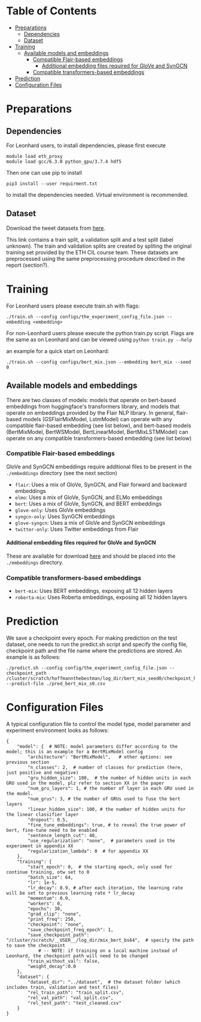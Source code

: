 # Table of Contents
- [Preparations](#preparations)
  * [Dependencies](#dependencies)
  * [Dataset](#dataset)
- [Training](#training)
  * [Available models and embeddings](#available-models-and-embeddings)
    + [Compatible Flair-based embeddings](#compatible-flair-based-embeddings)
      - [Additional embedding files required for GloVe and SynGCN](#additional-embedding-files-required-for-glove-and-syngcn)
    + [Compatible transformers-based embeddings](#compatible-transformers-based-embeddings)
- [Prediction](#prediction)
- [Configuration Files](#configuration-files)

# Preparations

## Dependencies 
For Leonhard users, to install dependencies, please first execute
```
module load eth_proxy
module load gcc/6.3.0 python_gpu/3.7.4 hdf5
```
Then one can use pip to install
```
pip3 install --user requirment.txt
```
to install the dependencies needed. Virtual environment is recommended.

## Dataset
Download the tweet datasets from [here](https://polybox.ethz.ch/index.php/s/Tb0QWEKEK9Bhiqy?path=%2Fdataset%2Ffinal_dataset).

This link contains a train split, a validation split and a test split (label unknown). The train and validation splits are created by spliting the original training set provided by the ETH CIL course team.
These datasets are preprocessed using the same preprocessing procedure described in the report (section?).

# Training
For Leonhard users please execute train.sh with flags:
```
./train.sh --config configs/the_experiment_config_file.json --embedding <embedding>
```

For non-Leonhard users please execute the python train.py script. Flags are the same as on Leonhard and can be viewed using `python train.py --help`


an example for a quick start on Leonhard:
```
./train.sh --config configs/bert_mix.json --embedding bert_mix --seed 0
```

## Available models and embeddings
There are two classes of models: models that operate on bert-based embeddings from huggingface's transformers library, and models that operate on embeddings provided by the Flair NLP library. In general, flair-based models (GSFlairMixModel, LstmModel) can operate with any compatible flair-based embedding (see list below), and bert-based models (BertMixModel, BertWSModel, BertLinearModel, BertMixLSTMModel) can operate on any compatible transformers-based embedding (see list below)

### Compatible Flair-based embeddings
GloVe and SynGCN embeddings require additional files to be present in the `./embeddings` directory (see the next section)

- `flair`: Uses a mix of GloVe, SynGCN, and Flair forward and backward embeddings 
- `elmo`: Uses a mix of GloVe, SynGCN, and ELMo embeddings
- `bert`: Uses a mix of GloVe, SynGCN, and BERT embeddings
- `glove-only`: Uses GloVe embeddings
- `syngcn-only`: Uses SynGCN embeddings
- `glove-syngcn`: Uses a mix of GloVe and SynGCN embeddings
- `twitter-only`: Uses Twitter embeddings from Flair

#### Additional embedding files required for GloVe and SynGCN

These are available for download [here](https://polybox.ethz.ch/index.php/s/Tb0QWEKEK9Bhiqy?path=%2Fembeddings) and should be placed into the `./embeddings` directory.

### Compatible transformers-based embeddings
- `bert-mix`: Uses BERT embeddings, exposing all 12 hidden layers
- `roberta-mix`: Uses Roberta embeddings, exposing all 12 hidden layers

# Prediction
We save a checkpoint every epoch. For making prediction on the test dataset, one needs to run the 
predict.sh script and specify the config file, checkpoint path and the file name where the predictions are stored. An example is as follows:
```
./predict.sh --config config/the_experiment_config_file.json --checkpoint_path /cluster/scratch/hoffmannthebestman/log_dir/bert_mix_seed0/checkpoint_han_2.tar --predict-file ./pred_bert_mix_s0.csv
```

# Configuration Files
A typical configuration file to control the model type, model parameter and experiment environment looks as follows:
```
{
    "model": {  # NOTE: model parameters differ according to the model; this is an example for a BertMixModel config
        "architecture": "BertMixModel",   # other options: see previous section
        "n_classes": 2,  # number of classes for prediction (here, just positive and negative)
        "gru_hidden_size": 100,  # the number of hidden units in each GRU used in the model, plz refer to section XX in the paper
        "num_gru_layers": 1, # the number of layer in each GRU used in the model.
        "num_grus": 3, # the number of GRUs used to fuse the bert layers
        "linear_hidden_size": 100, # the number of hidden units for the linear classifier layer 
        "dropout": 0.5, 
        "fine_tune_embeddings": true, # to reveal the true power of bert, fine-tune need to be enabled
        "sentence_length_cut": 40, 
        "use_regularization": "none",  # parameters used in the experiment in appendix XX
        "regularization_lambda": 0  # for appendix XX
    },
    "training": {
        "start_epoch": 0,  # the starting epoch, only used for continue training, otw set to 0
        "batch_size": 64,  
        "lr": 1e-5,
        "lr_decay": 0.9, # after each iteration, the learning rate will be set to previous learning rate * lr_decay
        "momentum": 0.9,
        "workers": 0, 
        "epochs": 30,
        "grad_clip": "none",
        "print_freq": 250,
        "checkpoint": "none",
        "save_checkpoint_freq_epoch": 1,  
        "save_checkpoint_path": "/cluster/scratch/__USER__/log_dir/mix_bert_bs64",  # specify the path to save the checkpoint 
            # -- NOTE: if training on a local machine instead of Leonhard, the checkpoint path will need to be changed
        "train_without_val": false,
        "weight_decay":0.0
    },
    "dataset": {
        "dataset_dir": "../dataset",  # the dataset folder (which includes train, validation and test files)
        "rel_train_path": "train_split.csv",
        "rel_val_path": "val_split.csv",
        "rel_test_path": "test_cleaned.csv"
    }
}

```





